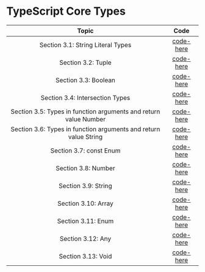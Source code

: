 # TypeScript Core Types

| **Topic** | **Code** |
|:---------:|:--------:|
| Section 3.1: String Literal Types | [code-here](/chapters/3/codes/3.1/app.ts) |
| Section 3.2: Tuple | [code-here](/chapters/3/codes/3.2/app.ts) |
| Section 3.3: Boolean | [code-here](/chapters/3/codes/3.3/app.ts) |
| Section 3.4: Intersection Types | [code-here](/chapters/3/codes/3.4/app.ts) |
| Section 3.5: Types in function arguments and return value Number | [code-here](/chapters/3/codes/3.5/app.ts) |
| Section 3.6: Types in function arguments and return value String | [code-here](/chapters/3/codes/3.6/app.ts) |
| Section 3.7: const Enum | [code-here](/chapters/3/codes/3.7/app.ts) |
| Section 3.8: Number | [code-here](/chapters/3/codes/3.8/app.ts) |
| Section 3.9: String | [code-here](/chapters/3/codes/3.9/app.ts) |
| Section 3.10: Array | [code-here](/chapters/3/codes/3.10/app.ts) |
| Section 3.11: Enum | [code-here](/chapters/3/codes/3.11/app.ts) |
| Section 3.12: Any | [code-here](/chapters/3/codes/3.12/app.ts) |
| Section 3.13: Void | [code-here](/chapters/3/codes/3.13/app.ts) |
